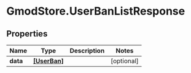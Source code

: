 # GmodStore.UserBanListResponse

## Properties

Name | Type | Description | Notes
------------ | ------------- | ------------- | -------------
**data** | [**[UserBan]**](UserBan.md) |  | [optional] 


